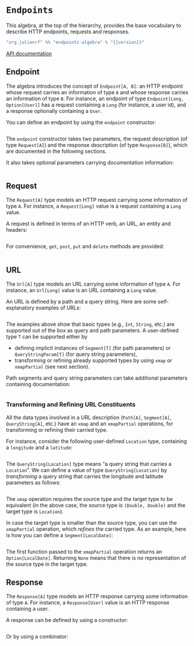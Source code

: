 # `Endpoints`

This algebra, at the top of the hierarchy, provides the base vocabulary to
describe HTTP endpoints, requests and responses.

~~~ scala expandVars=true
"org.julienrf" %% "endpoints-algebra" % "{{version}}"
~~~

[API documentation](unchecked:/api/endpoints/algebra/Endpoints.html)

## Endpoint

The algebra introduces the concept of `Endpoint[A, B]`: an HTTP endpoint
whose request carries an information of type `A` and whose response carries
an information of type `B`. For instance, an endpoint of type
`Endpoint[Long, Option[User]]` has a request containing a `Long` (for instance,
a user id), and a response optionally containing a `User`.

You can define an endpoint by using the `endpoint` constructor:

~~~ scala src=../../../../../algebras/algebra/src/test/scala/endpoints/algebra/EndpointsDocs.scala#construction
~~~

The `endpoint` constructor takes two parameters, the request description
(of type `Request[A]`) and the response description (of type `Response[B]`),
which are documented in the following sections.

It also takes optional parameters carrying documentation information:

~~~ scala src=../../../../../algebras/algebra/src/test/scala/endpoints/algebra/EndpointsDocs.scala#with-docs
~~~

## Request

The `Request[A]` type models an HTTP request carrying
some information of type `A`. For instance, a `Request[Long]` value
is a request containing a `Long` value.

A request is defined in terms of an HTTP verb, an URL, an entity and headers:

~~~ scala src=../../../../../algebras/algebra/src/test/scala/endpoints/algebra/EndpointsDocs.scala#request-construction
~~~

For convenience, `get`, `post`, `put` and `delete` methods are provided:

~~~ scala src=../../../../../algebras/algebra/src/test/scala/endpoints/algebra/EndpointsDocs.scala#convenient-get
~~~

## URL

The `Url[A]` type models an URL carrying some information of type `A`. For
instance, an `Url[Long]` value is an URL containing a `Long` value.

An URL is defined by a path and a query string. Here are some self-explanatory
examples of URLs:

~~~ scala src=../../../../../algebras/algebra/src/test/scala/endpoints/algebra/EndpointsDocs.scala#urls
~~~

The examples above show that basic types (e.g., `Int`, `String`, etc.) are supported out of the box as query
and path parameters. A user-defined type `T` can be supported either by
- defining implicit instances of `Segment[T]` (for path parameters) or `QueryStringParam[T]` (for query string
  parameters),
- transforming or refining already supported types by using `xmap` or `xmapPartial` (see next section).

Path segments and query string parameters can take additional parameters containing documentation:

~~~ scala src=../../../../../algebras/algebra/src/test/scala/endpoints/algebra/EndpointsDocs.scala#urls-with-docs
~~~

### Transforming and Refining URL Constituents

All the data types involved in a URL description (`Path[A]`, `Segment[A]`, `QueryString[A]`, etc.) have an
`xmap` and an `xmapPartial` operations, for transforming or refining their carried type.

For instance, consider the following user-defined `Location` type, containing a `longitude` and a `latitude`:

~~~ scala src=../../../../../algebras/algebra/src/test/scala/endpoints/algebra/client/EndpointsTestSuite.scala#location-type
~~~

The `QueryString[Location]` type means “a query string that carries a `Location`”. We can define a value of
type `QueryString[Location]` by *transforming* a query string that carries the longitude and latitude parameters
as follows:

~~~ scala src=../../../../../algebras/algebra/src/test/scala/endpoints/algebra/client/EndpointsTestSuite.scala#xmap
~~~

The `xmap` operation requires the source type and the target type to be equivalent (in the above case, the
source type is `(Double, Double)` and the target type is `Location`).

In case the target type is smaller than the source type, you can use the `xmapPartial` operation, which *refines*
the carried type. As an example, here is how you can define a `Segment[LocalDate]`:

~~~ scala src=../../../../../algebras/algebra/src/test/scala/endpoints/algebra/EndpointsDocs.scala#xmap-partial
~~~

The first function passed to the `xmapPartial` operation returns an `Option[LocalDate]`. Returning `None` means
that there is no representation of the source type in the target type.

## Response

The `Response[A]` type models an HTTP response carrying some information of type `A`.
For instance, a `Response[User]` value is an HTTP response containing a user.

A response can be defined by using a constructor:

~~~ scala src=../../../../../algebras/algebra/src/test/scala/endpoints/algebra/EndpointsDocs.scala#response
~~~

Or by using a combinator:

~~~ scala src=../../../../../algebras/algebra/src/test/scala/endpoints/algebra/EndpointsDocs.scala#response-combinator
~~~
